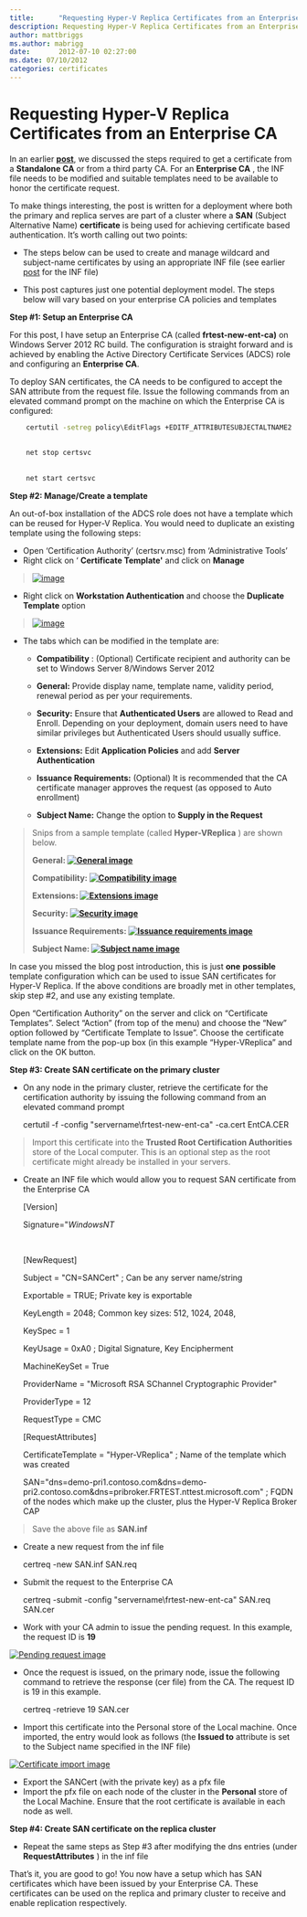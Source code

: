 ```yaml
---
title:      "Requesting Hyper-V Replica Certificates from an Enterprise CA"
description: Requesting Hyper-V Replica Certificates from an Enterprise CA
author: mattbriggs
ms.author: mabrigg
date:       2012-07-10 02:27:00
ms.date: 07/10/2012
categories: certificates
---
```

# Requesting Hyper-V Replica Certificates from an Enterprise CA
In an earlier [**post**](https://blogs.technet.com/b/virtualization/archive/2012/07/02/requesting-certificates-for-hyper-v-replica-from-cas.aspx), we discussed the steps required to get a certificate from a **Standalone CA** or from a third party CA. For an **Enterprise CA** , the INF file needs to be modified and suitable templates need to be available to honor the certificate request.

To make things interesting, the post is written for a deployment where both the primary and replica serves are part of a cluster where a **SAN** (Subject Alternative Name) **certificate** is being used for achieving certificate based authentication. It’s worth calling out two points:

  * The steps below can be used to create and manage wildcard and subject-name certificates by using an appropriate INF file (see earlier [post](https://blogs.technet.com/b/virtualization/archive/2012/07/02/requesting-certificates-for-hyper-v-replica-from-cas.aspx) for the INF file)

  * This post captures just one potential deployment model. The steps below will vary based on your enterprise CA policies and templates




**Step #1: Setup an Enterprise CA**

For this post, I have setup an Enterprise CA (called **frtest-new-ent-ca)** on Windows Server 2012 RC build. The configuration is straight forward and is achieved by enabling the Active Directory Certificate Services (ADCS) role and configuring an **Enterprise CA**.

To deploy SAN certificates, the CA needs to be configured to accept the SAN attribute from the request file. Issue the following commands from an elevated command prompt on the machine on which the Enterprise CA is configured:
    
```cmd
    certutil -setreg policy\EditFlags +EDITF_ATTRIBUTESUBJECTALTNAME2
    
    
    net stop certsvc
    
    
    net start certsvc
```
**Step #2: Manage/Create a template**

An out-of-box installation of the ADCS role does not have a template which can be reused for Hyper-V Replica. You would need to duplicate an existing template using the following steps:

  * Open ‘Certification Authority’ (certsrv.msc) from ‘Administrative Tools’
  * Right click on ‘ **Certificate Template'** and click on **Manage**



> [![image](https://msdnshared.blob.core.windows.net/media/TNBlogsFS/prod.evol.blogs.technet.com/CommunityServer.Blogs.Components.WeblogFiles/00/00/00/50/45/metablogapi/8030.image_thumb_14283786.png)](https://msdnshared.blob.core.windows.net/media/TNBlogsFS/prod.evol.blogs.technet.com/CommunityServer.Blogs.Components.WeblogFiles/00/00/00/50/45/metablogapi/6403.image_29172948.png)

  * Right click on **Workstation Authentication** and choose the **Duplicate Template** option




> [![image](https://msdnshared.blob.core.windows.net/media/TNBlogsFS/prod.evol.blogs.technet.com/CommunityServer.Blogs.Components.WeblogFiles/00/00/00/50/45/metablogapi/2086.image_thumb_6567A045.png)](https://msdnshared.blob.core.windows.net/media/TNBlogsFS/prod.evol.blogs.technet.com/CommunityServer.Blogs.Components.WeblogFiles/00/00/00/50/45/metablogapi/6403.image_5EB20611.png)

  * The tabs which can be modified in the template are:

    * **Compatibility** : (Optional) Certificate recipient and authority can be set to Windows Server 8/Windows Server 2012

    * **General:** Provide display name, template name, validity period, renewal period as per your requirements.

    * **Security:** Ensure that **Authenticated Users** are allowed to Read and Enroll. Depending on your deployment, domain users need to have similar privileges but Authenticated Users should usually suffice. 

    * **Extensions:** Edit **Application Policies** and add **Server Authentication**

    * **Issuance Requirements:** (Optional) It is recommended that the CA certificate manager approves the request (as opposed to Auto enrollment)

    * **Subject Name:** Change the option to **Supply in the Request**




> Snips from a sample template (called **Hyper-VReplica** ) are shown below.
>
>
> **General: [![General image](https://msdnshared.blob.core.windows.net/media/TNBlogsFS/prod.evol.blogs.technet.com/CommunityServer.Blogs.Components.WeblogFiles/00/00/00/50/45/metablogapi/2818.image_thumb_54D9BAFB.png)](https://msdnshared.blob.core.windows.net/media/TNBlogsFS/prod.evol.blogs.technet.com/CommunityServer.Blogs.Components.WeblogFiles/00/00/00/50/45/metablogapi/4478.image_1096C2FE.png)**
>
> **Compatibility: [![Compatibility image](https://msdnshared.blob.core.windows.net/media/TNBlogsFS/prod.evol.blogs.technet.com/CommunityServer.Blogs.Components.WeblogFiles/00/00/00/50/45/metablogapi/7711.image_thumb_56406E7E.png)](https://msdnshared.blob.core.windows.net/media/TNBlogsFS/prod.evol.blogs.technet.com/CommunityServer.Blogs.Components.WeblogFiles/00/00/00/50/45/metablogapi/7608.image_2AF946C6.png)**  
>  
> **Extensions: [![Extensions image](https://msdnshared.blob.core.windows.net/media/TNBlogsFS/prod.evol.blogs.technet.com/CommunityServer.Blogs.Components.WeblogFiles/00/00/00/50/45/metablogapi/8284.image_thumb_42B59F8E.png)](https://msdnshared.blob.core.windows.net/media/TNBlogsFS/prod.evol.blogs.technet.com/CommunityServer.Blogs.Components.WeblogFiles/00/00/00/50/45/metablogapi/5657.image_455BCA8E.png)**
>
> **Security: [![Security image](https://msdnshared.blob.core.windows.net/media/TNBlogsFS/prod.evol.blogs.technet.com/CommunityServer.Blogs.Components.WeblogFiles/00/00/00/50/45/metablogapi/8780.image_thumb_5D182356.png)](https://msdnshared.blob.core.windows.net/media/TNBlogsFS/prod.evol.blogs.technet.com/CommunityServer.Blogs.Components.WeblogFiles/00/00/00/50/45/metablogapi/5483.image_5BB40084.png)**  
>  
> **Issuance Requirements: [![Issuance requirements image](https://msdnshared.blob.core.windows.net/media/TNBlogsFS/prod.evol.blogs.technet.com/CommunityServer.Blogs.Components.WeblogFiles/00/00/00/50/45/metablogapi/4186.image_thumb_53554C8F.png)](https://msdnshared.blob.core.windows.net/media/TNBlogsFS/prod.evol.blogs.technet.com/CommunityServer.Blogs.Components.WeblogFiles/00/00/00/50/45/metablogapi/8713.image_0F125492.png)**
>
> **Subject Name: [![Subject name image](https://msdnshared.blob.core.windows.net/media/TNBlogsFS/prod.evol.blogs.technet.com/CommunityServer.Blogs.Components.WeblogFiles/00/00/00/50/45/metablogapi/2330.image_thumb_3FCA7D9F.png)](https://msdnshared.blob.core.windows.net/media/TNBlogsFS/prod.evol.blogs.technet.com/CommunityServer.Blogs.Components.WeblogFiles/00/00/00/50/45/metablogapi/2043.image_2974D85A.png)**  
  



In case you missed the blog post introduction, this is just **one** **possible** template configuration which can be used to issue SAN certificates for Hyper-V Replica. If the above conditions are broadly met in other templates, skip step #2, and use any existing template.

Open “Certification Authority” on the server and click on “Certificate Templates”. Select “Action” (from top of the menu) and choose the “New” option followed by “Certificate Template to Issue”. Choose the certificate template name from the pop-up box (in this example “Hyper-VReplica” and click on the OK button.

**Step #3: Create SAN certificate on the primary cluster**

  * On any node in the primary cluster, retrieve the certificate for the certification authority by issuing the following command from an elevated command prompt


    
    
    certutil -f -config "servername\frtest-new-ent-ca" -ca.cert EntCA.CER

> Import this certificate into the **Trusted Root Certification Authorities** store of the Local computer. This is an optional step as the root certificate might already be installed in your servers.

  * Create an INF file which would allow you to request SAN certificate from the Enterprise CA


    
    
    [Version] 
    
    
    Signature="$Windows NT$ 
    
    
     
    
    
    [NewRequest]
    
    
    Subject = "CN=SANCert" ; Can be any server name/string
    
    
    Exportable = TRUE; Private key is exportable
    
    
    KeyLength = 2048; Common key sizes: 512, 1024, 2048, 
    
    
    KeySpec = 1             
    
    
    KeyUsage = 0xA0     ; Digital Signature, Key Encipherment
    
    
    MachineKeySet = True
    
    
    ProviderName = "Microsoft RSA SChannel Cryptographic Provider"
    
    
    ProviderType = 12
    
    
    RequestType = CMC
    
    
        
    
    
    [RequestAttributes]
    
    
    CertificateTemplate = "Hyper-VReplica" ; Name of the template which was created
    
    
    SAN="dns=demo-pri1.contoso.com&dns=demo-pri2.contoso.com&dns=pribroker.FRTEST.nttest.microsoft.com"  ; FQDN of the nodes which make up the cluster, plus the Hyper-V Replica Broker CAP

> Save the above file as **SAN.inf**

  * Create a new request from the inf file


    
    
    certreq -new SAN.inf SAN.req

  * Submit the request to the Enterprise CA


    
    
    certreq -submit -config "servername\frtest-new-ent-ca" SAN.req SAN.cer

  * Work with your CA admin to issue the pending request. In this example, the request ID is **19**



[![Pending request image](https://msdnshared.blob.core.windows.net/media/TNBlogsFS/prod.evol.blogs.technet.com/CommunityServer.Blogs.Components.WeblogFiles/00/00/00/50/45/metablogapi/7674.image_thumb_5AD9D52D.png)](https://msdnshared.blob.core.windows.net/media/TNBlogsFS/prod.evol.blogs.technet.com/CommunityServer.Blogs.Components.WeblogFiles/00/00/00/50/45/metablogapi/1727.image_54FCA0E3.png)

  * Once the request is issued, on the primary node, issue the following command to retrieve the response (cer file) from the CA. The request ID is 19 in this example.


    
    
    certreq -retrieve 19 SAN.cer

  * Import this certificate into the Personal store of the Local machine. Once imported, the entry would look as follows (the **Issued to** attribute is set to the Subject name specified in the INF file)



[![Certificate import image](https://msdnshared.blob.core.windows.net/media/TNBlogsFS/prod.evol.blogs.technet.com/CommunityServer.Blogs.Components.WeblogFiles/00/00/00/50/45/metablogapi/2783.image_thumb_37AEFB2C.png)](https://msdnshared.blob.core.windows.net/media/TNBlogsFS/prod.evol.blogs.technet.com/CommunityServer.Blogs.Components.WeblogFiles/00/00/00/50/45/metablogapi/3377.image_1EB09A36.png)

  * Export the SANCert (with the private key) as a pfx file
  * Import the pfx file on each node of the cluster in the **Personal** store of the Local Machine. Ensure that the root certificate is available in each node as well.



**Step #4: Create SAN certificate on the replica cluster**

  * Repeat the same steps as Step #3 after modifying the dns entries (under **RequestAttributes** ) in the inf file



That’s it, you are good to go! You now have a setup which has SAN certificates which have been issued by your Enterprise CA. These certificates can be used on the replica and primary cluster to receive and enable replication respectively.
